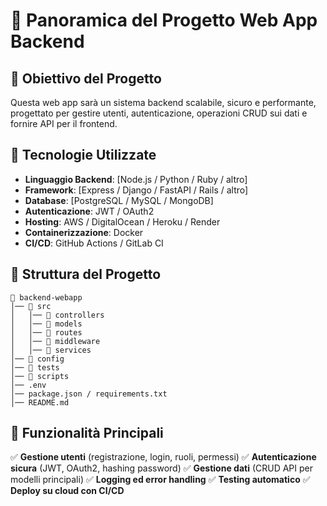 # 📌 Panoramica del Progetto Web App Backend

## 🎯 Obiettivo del Progetto

Questa web app sarà un sistema backend scalabile, sicuro e performante, progettato per gestire utenti, autenticazione, operazioni CRUD sui dati e fornire API per il frontend.

## 🔹 Tecnologie Utilizzate

- **Linguaggio Backend**: [Node.js / Python / Ruby / altro]
- **Framework**: [Express / Django / FastAPI / Rails / altro]
- **Database**: [PostgreSQL / MySQL / MongoDB]
- **Autenticazione**: JWT / OAuth2
- **Hosting**: AWS / DigitalOcean / Heroku / Render
- **Containerizzazione**: Docker
- **CI/CD**: GitHub Actions / GitLab CI

## 📂 Struttura del Progetto

```
📂 backend-webapp
│── 📂 src
│   │── 📂 controllers
│   │── 📂 models
│   │── 📂 routes
│   │── 📂 middleware
│   │── 📂 services
│── 📂 config
│── 📂 tests
│── 📂 scripts
│── .env
│── package.json / requirements.txt
│── README.md
```

## 🔑 Funzionalità Principali

✅ **Gestione utenti** (registrazione, login, ruoli, permessi) ✅ **Autenticazione sicura** (JWT, OAuth2, hashing password) ✅ **Gestione dati** (CRUD API per modelli principali) ✅ **Logging ed error handling** ✅ **Testing automatico** ✅ **Deploy su cloud con CI/CD**

